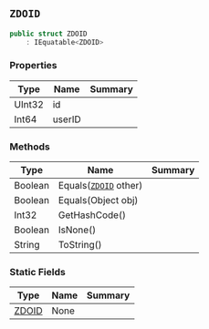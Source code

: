 ## `ZDOID`

```csharp
public struct ZDOID
    : IEquatable<ZDOID>
```

### Properties

| Type | Name | Summary | 
| --- | --- | --- | 
| UInt32 | id |  | 
| Int64 | userID |  | 


### Methods

| Type | Name | Summary | 
| --- | --- | --- | 
| Boolean | Equals([`ZDOID`](./ZDOID.md) other) |  | 
| Boolean | Equals(Object obj) |  | 
| Int32 | GetHashCode() |  | 
| Boolean | IsNone() |  | 
| String | ToString() |  | 


### Static Fields

| Type | Name | Summary | 
| --- | --- | --- | 
| [ZDOID](./ZDOID.md) | None |  | 


